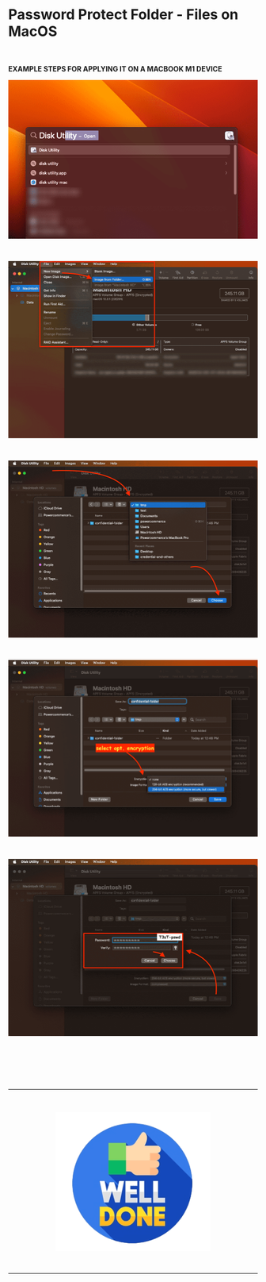 # Password Protect Folder - Files on MacOS

&nbsp;

**EXAMPLE STEPS FOR APPLYING IT ON A MACBOOK M1 DEVICE**

<div align="center">
    <img src="./gambar-petunjuk/ss_passwordprotectfolder_001.png" alt="ss_passwordprotectfolder" style="display: block; margin: 0 auto;">
</div> 

&nbsp;

<div align="center">
    <img src="./gambar-petunjuk/ss_passwordprotectfolder_002_censor.png" alt="ss_passwordprotectfolder" style="display: block; margin: 0 auto;">
</div> 

&nbsp;

<div align="center">
    <img src="./gambar-petunjuk/ss_passwordprotectfolder_003.png" alt="ss_passwordprotectfolder" style="display: block; margin: 0 auto;">
</div> 

&nbsp;

<div align="center">
    <img src="./gambar-petunjuk/ss_passwordprotectfolder_004.png" alt="ss_passwordprotectfolder" style="display: block; margin: 0 auto;">
</div> 

&nbsp;

<div align="center">
    <img src="./gambar-petunjuk/ss_passwordprotectfolder_005.png" alt="ss_passwordprotectfolder" style="display: block; margin: 0 auto;">
</div> 

&nbsp;

&nbsp;

&nbsp;

---

&nbsp;

<div align="center">
    <img src="./gambar-petunjuk/well_done.png" alt="well_done" style="display: block; margin: 0 auto;">
</div> 

&nbsp;

---

&nbsp;

&nbsp;

&nbsp;

&nbsp;

&nbsp;